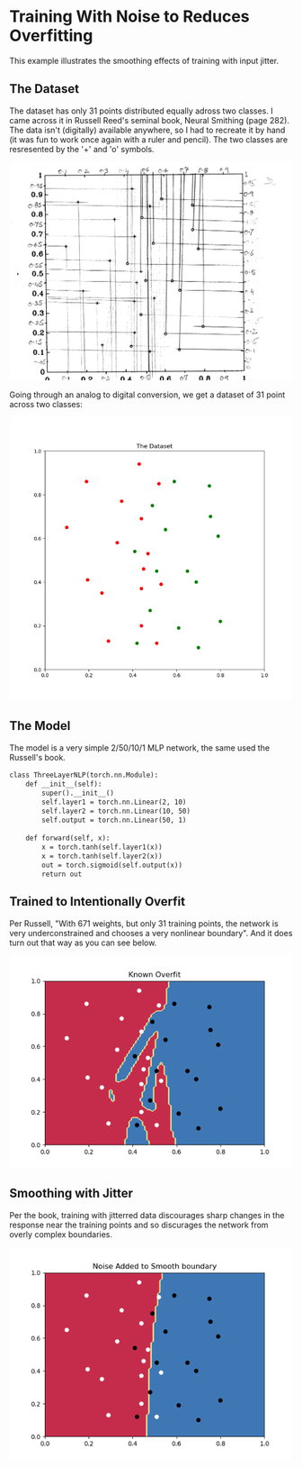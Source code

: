 # Training With Noise to Reduces Overfitting

This example illustrates the smoothing effects of training with input jitter.

## The Dataset

The dataset has only 31 points distributed equally adross two classes. I came across it in Russell Reed's seminal book, Neural Smithing (page 282). The data isn't (digitally) available anywhere, so I had to recreate it by hand (it was fun to work once again with a ruler and pencil). The two classes are resresented by the '+' and 'o' symbols. 

<img src="hand-derived-point.png-1.png" alt="drawing" style="width:700px;"/>

Going through an analog to digital conversion, we get a dataset of 31 point across two classes:

<img src="original-dataset.png" alt="drawing" style="width:600px;"/>

## The Model

The model is a very simple 2/50/10/1 MLP network, the same used the Russell's book.

```
class ThreeLayerNLP(torch.nn.Module):
    def __init__(self):
        super().__init__()
        self.layer1 = torch.nn.Linear(2, 10)
        self.layer2 = torch.nn.Linear(10, 50)
        self.output = torch.nn.Linear(50, 1)

    def forward(self, x):
        x = torch.tanh(self.layer1(x))
        x = torch.tanh(self.layer2(x))
        out = torch.sigmoid(self.output(x))
        return out
```

## Trained to Intentionally Overfit

Per Russell, "With 671 weights, but only 31 training points, the network is very underconstrained and chooses a very nonlinear boundary". And it does turn out that way as you can see below.

<img src="Known-Overfit.png" alt="drawing" style="width:600px;"/>

## Smoothing with Jitter

Per the book, training with jitterred data discourages sharp changes in the response near the training points and so discurages the network from overly complex boundaries. 

<img src="Noise-Added-to-Smooth-boundary.png" alt="drawing" style="width:600px;"/>
